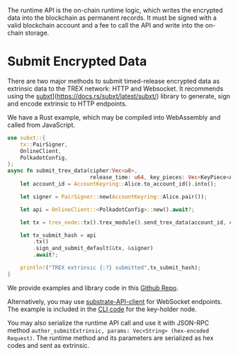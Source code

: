 
The runtime API is the on-chain runtime logic, which writes the encrypted data into the blockchain as permanent records. It must be signed with a valid blockchain account and a fee to call the API and write into the on-chain storage.
# Submit Encrypted Data
There are two major methods to submit timed-release encrypted data as extrinsic data to the TREX network: HTTP and Websocket.
It recommends using the [subxt](https://docs.rs/subxt/latest/subxt/)](https://docs.rs/subxt/latest/subxt/) library to generate, sign and encode extrinsic to HTTP endpoints.

We have a Rust example, which may be compiled into WebAssembly and called from JavaScript.
```rust
use subxt::{
    tx::PairSigner,
    OnlineClient,
    PolkadotConfig,
};
async fn submit_trex_data(cipher:Vec<u8>, 
                          release_time: u64, key_pieces: Vec<KeyPiece<AccountId>>) {
    let account_id = AccountKeyring::Alice.to_account_id().into();

    let signer = PairSigner::new(AccountKeyring::Alice.pair());

    let api = OnlineClient::<PolkadotConfig>::new().await?;

    let tx = trex_node::tx().trex_module().send_trex_data(account_id, cipher, release_time, key_pieces);

    let tx_submit_hash = api
        .tx()
        .sign_and_submit_default(&tx, &signer)
        .await?;

    println!("TREX extrinsic {:?} submitted",tx_submit_hash);
}
```
We provide examples and library code in this [Github Repo](https://github.com/NexTokenTech/trex-subxt).

Alternatively, you may use [substrate-API-client](https://github.com/scs/substrate-api-client) for WebSocket endpoints. The example is included in the [CLI code](https://github.com/NexTokenTech/trex-keyholder/blob/main/service/src/cli.rs) for the key-holder node.

You may also serialize the runtime API call and use it with JSON-RPC method `author_submitExtrinsic, params: Vec<String> (hex-encoded Request)`. The runtime method and its parameters are serialized as hex codes and sent as extrinsic.
